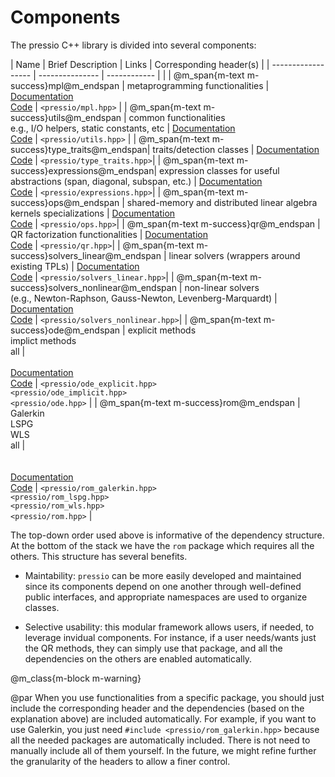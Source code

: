 
# Components

The pressio C++ library is divided into several components:

| Name                							| Brief Description 													 	  | Links                                                							  | Corresponding header(s)    |
| ------------------                            | ---------------                                                             | ------------                                                                	  |  						|
| @m_span{m-text m-success}mpl@m_endspan        | metaprogramming functionalities                                             | [Documentation](md_pages_components_mpl.html)<br/>[Code](https://github.com/Pressio/pressio/tree/main/include/mpl)         	  | `<pressio/mpl.hpp>`  |
| @m_span{m-text m-success}utils@m_endspan      | common functionalities<br/>e.g., I/O helpers, static constants, etc         | [Documentation](md_pages_components_utils.html)<br/>[Code](https://github.com/Pressio/pressio/tree/main/include/utils)        	  | `<pressio/utils.hpp>` |
| @m_span{m-text m-success}type_traits@m_endspan| traits/detection classes   												  | [Documentation](md_pages_components_type_traits.html)<br/>[Code](https://github.com/Pressio/pressio/tree/main/include/type_traits)   	  | `<pressio/type_traits.hpp>`|
| @m_span{m-text m-success}expressions@m_endspan| expression classes for useful abstractions (span, diagonal, subspan, etc.)  | [Documentation](md_pages_components_expressions.html)<br/>[Code](https://github.com/Pressio/pressio/tree/main/include/expressions)        | `<pressio/expressions.hpp>`|
| @m_span{m-text m-success}ops@m_endspan        | shared-memory and distributed linear algebra kernels specializations        | [Documentation](md_pages_components_ops.html)<br/>[Code](https://github.com/Pressio/pressio/tree/main/include/ops)                | `<pressio/ops.hpp>`|
| @m_span{m-text m-success}qr@m_endspan         | QR factorization functionalities                                            | [Documentation](md_pages_components_qr.html)<br/>[Code](https://github.com/Pressio/pressio/tree/main/include/qr)                 | `<pressio/qr.hpp>`|
| @m_span{m-text m-success}solvers_linear@m_endspan    | linear solvers (wrappers around existing TPLs) 					  | [Documentation](md_pages_components_linsolvers.html)<br/>[Code](https://github.com/Pressio/pressio/tree/main/include/solvers_linear)            | `<pressio/solvers_linear.hpp>`|
| @m_span{m-text m-success}solvers_nonlinear@m_endspan | non-linear solvers <br> (e.g., Newton-Raphson, Gauss-Newton, Levenberg-Marquardt) | [Documentation](md_pages_components_nonlinsolvers.html)<br/>[Code](https://github.com/Pressio/pressio/tree/main/include/solvers_nonlinear) | `<pressio/solvers_nonlinear.hpp>`|
| @m_span{m-text m-success}ode@m_endspan        | explicit methods <br/>implict methods <br/> all   | <br/><br/>[Documentation](md_pages_components_ode.html)<br/>[Code](https://github.com/Pressio/pressio/tree/main/include/ode)   | `<pressio/ode_explicit.hpp>`<br/> `<pressio/ode_implicit.hpp>` <br/> `<pressio/ode.hpp>` |
| @m_span{m-text m-success}rom@m_endspan        | Galerkin<br/> LSPG<br/> WLS<br/> all      | <br/><br/><br/>[Documentation](md_pages_components_rom.html)<br/>[Code](https://github.com/Pressio/pressio/tree/main/include/rom) | `<pressio/rom_galerkin.hpp>` <br/> `<pressio/rom_lspg.hpp>` <br/> `<pressio/rom_wls.hpp>` <br/> `<pressio/rom.hpp>` |

The top-down order used above is informative of the dependency structure.
At the bottom of the stack we have the `rom` package which requires all the others.
This structure has several benefits.
* Maintability: `pressio` can be more easily developed and maintained since its components depend on one another through well-defined public interfaces,
and appropriate namespaces are used to organize classes.

* Selective usability: this modular framework allows users, if needed, to leverage invidual components.
For instance, if a user needs/wants just the QR methods, they can simply use that package,
and all the dependencies on the others are enabled automatically.


@m_class{m-block m-warning}

@par
When you use functionalities from a specific package, you should just include
the corresponding header and the dependencies (based on the explanation above) are included automatically.
For example, if you want to use Galerkin, you just need `#include <pressio/rom_galerkin.hpp>`
because all the needed packages are automatically included. There is not need to manually include all of them yourself.
In the future, we might refine further the granularity of the headers to allow a finer control.


<!-- @m_class{m-block m-warning} -->
<!-- @par One header to include them all -->
<!-- If you want to access *all* functionalities, you can use: -->
<!-- ```cpp -->
<!-- #include "pressio.hpp" -->
<!-- ``` -->
